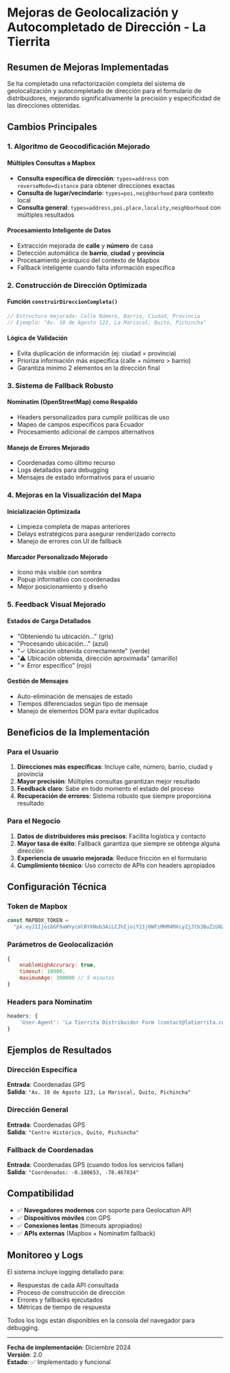 # Mejoras de Geolocalización y Autocompletado de Dirección - La Tierrita

## Resumen de Mejoras Implementadas

Se ha completado una refactorización completa del sistema de geolocalización y autocompletado de dirección para el formulario de distribuidores, mejorando significativamente la precisión y especificidad de las direcciones obtenidas.

## Cambios Principales

### 1. Algoritmo de Geocodificación Mejorado

#### Múltiples Consultas a Mapbox

- **Consulta específica de dirección**: `types=address` con `reverseMode=distance` para obtener direcciones exactas
- **Consulta de lugar/vecindario**: `types=poi,neighborhood` para contexto local
- **Consulta general**: `types=address,poi,place,locality,neighborhood` con múltiples resultados

#### Procesamiento Inteligente de Datos

- Extracción mejorada de **calle** y **número** de casa
- Detección automática de **barrio**, **ciudad** y **provincia**
- Procesamiento jerárquico del contexto de Mapbox
- Fallback inteligente cuando falta información específica

### 2. Construcción de Dirección Optimizada

#### Función `construirDireccionCompleta()`

```javascript
// Estructura mejorada: Calle Número, Barrio, Ciudad, Provincia
// Ejemplo: "Av. 10 de Agosto 123, La Mariscal, Quito, Pichincha"
```

#### Lógica de Validación

- Evita duplicación de información (ej: ciudad = provincia)
- Prioriza información más específica (calle + número > barrio)
- Garantiza mínimo 2 elementos en la dirección final

### 3. Sistema de Fallback Robusto

#### Nominatim (OpenStreetMap) como Respaldo

- Headers personalizados para cumplir políticas de uso
- Mapeo de campos específicos para Ecuador
- Procesamiento adicional de campos alternativos

#### Manejo de Errores Mejorado

- Coordenadas como último recurso
- Logs detallados para debugging
- Mensajes de estado informativos para el usuario

### 4. Mejoras en la Visualización del Mapa

#### Inicialización Optimizada

- Limpieza completa de mapas anteriores
- Delays estratégicos para asegurar renderizado correcto
- Manejo de errores con UI de fallback

#### Marcador Personalizado Mejorado

- Icono más visible con sombra
- Popup informativo con coordenadas
- Mejor posicionamiento y diseño

### 5. Feedback Visual Mejorado

#### Estados de Carga Detallados

- "Obteniendo tu ubicación..." (gris)
- "Procesando ubicación..." (azul)
- "✓ Ubicación obtenida correctamente" (verde)
- "⚠ Ubicación obtenida, dirección aproximada" (amarillo)
- "✗ Error específico" (rojo)

#### Gestión de Mensajes

- Auto-eliminación de mensajes de estado
- Tiempos diferenciados según tipo de mensaje
- Manejo de elementos DOM para evitar duplicados

## Beneficios de la Implementación

### Para el Usuario

1. **Direcciones más específicas**: Incluye calle, número, barrio, ciudad y provincia
2. **Mayor precisión**: Múltiples consultas garantizan mejor resultado
3. **Feedback claro**: Sabe en todo momento el estado del proceso
4. **Recuperación de errores**: Sistema robusto que siempre proporciona resultado

### Para el Negocio

1. **Datos de distribuidores más precisos**: Facilita logística y contacto
2. **Mayor tasa de éxito**: Fallback garantiza que siempre se obtenga alguna dirección
3. **Experiencia de usuario mejorada**: Reduce fricción en el formulario
4. **Cumplimiento técnico**: Uso correcto de APIs con headers apropiados

## Configuración Técnica

### Token de Mapbox

```javascript
const MAPBOX_TOKEN =
  "pk.eyJ1IjoibGF0aWVycml0YXNob3AiLCJhIjoiY21jOWFzMHM4MXcyZjJtb3BuZzU0ZnVjdSJ9.uvBJT6wvbCSwc_ia4bSzUQ";
```

### Parámetros de Geolocalización

```javascript
{
    enableHighAccuracy: true,
    timeout: 10000,
    maximumAge: 300000 // 5 minutos
}
```

### Headers para Nominatim

```javascript
headers: {
    'User-Agent': 'La Tierrita Distribuidor Form (contact@latierrita.com)'
}
```

## Ejemplos de Resultados

### Dirección Específica

**Entrada**: Coordenadas GPS  
**Salida**: `"Av. 10 de Agosto 123, La Mariscal, Quito, Pichincha"`

### Dirección General

**Entrada**: Coordenadas GPS  
**Salida**: `"Centro Histórico, Quito, Pichincha"`

### Fallback de Coordenadas

**Entrada**: Coordenadas GPS (cuando todos los servicios fallan)  
**Salida**: `"Coordenadas: -0.180653, -78.467834"`

## Compatibilidad

- ✅ **Navegadores modernos** con soporte para Geolocation API
- ✅ **Dispositivos móviles** con GPS
- ✅ **Conexiones lentas** (timeouts apropiados)
- ✅ **APIs externas** (Mapbox + Nominatim fallback)

## Monitoreo y Logs

El sistema incluye logging detallado para:

- Respuestas de cada API consultada
- Proceso de construcción de dirección
- Errores y fallbacks ejecutados
- Métricas de tiempo de respuesta

Todos los logs están disponibles en la consola del navegador para debugging.

---

**Fecha de implementación**: Diciembre 2024  
**Versión**: 2.0  
**Estado**: ✅ Implementado y funcional
